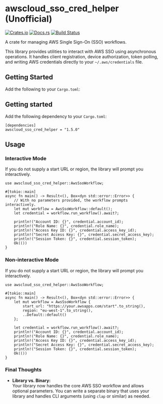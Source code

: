 # awscloud_sso_cred_helper (Unofficial)

[![Crates.io](https://img.shields.io/crates/v/awscloud_sso_cred_helper.svg)](https://crates.io/crates/awscloud_sso_cred_helper)
[![Docs.rs](https://docs.rs/awscloud_sso_cred_helper/badge.svg)](https://docs.rs/awscloud_sso_cred_helper)
[![Build Status](https://img.shields.io/github/actions/workflow/status/davidwebstar34/awscloud_sso_cred_helper/rust.yml?branch=main)](https://github.com/davidwebstar34/awscloud_sso_cred_helper/actions?query=branch%3Amain)

A crate for managing AWS Single Sign-On (SSO) workflows.

This library provides utilities to interact with AWS SSO using asynchronous operations. It handles client registration, device authorization, token polling, and writing AWS credentials directly to your `~/.aws/credentials` file.

## Getting Started

Add the following to your `Cargo.toml`:

## Getting started

Add the following dependency to your `Cargo.toml`:

```
[dependencies]
awscloud_sso_cred_helper = "1.5.0"

```

## Usage

### Interactive Mode

If you do not supply a start URL or region, the library will prompt you interactively.

```
use awscloud_sso_cred_helper::AwsSsoWorkflow;

#[tokio::main]
async fn main() -> Result<(), Box<dyn std::error::Error>> {
    // With no parameters provided, the workflow prompts interactively.
    let mut workflow = AwsSsoWorkflow::default();
    let credential = workflow.run_workflow().await?;

    println!("Account ID: {}", credential.account_id);
    println!("Role Name: {}", credential.role_name);
    println!("Access Key ID: {}", credential.access_key_id);
    println!("Secret Access Key: {}", credential.secret_access_key);
    println!("Session Token: {}", credential.session_token);
    Ok(())
}
```

### Non-interactive Mode

If you do not supply a start URL or region, the library will prompt you interactively.

```
use awscloud_sso_cred_helper::AwsSsoWorkflow;

#[tokio::main]
async fn main() -> Result<(), Box<dyn std::error::Error>> {
    let mut workflow = AwsSsoWorkflow {
        start_url: "https://your.awsapps.com/start".to_string(),
        region: "eu-west-1".to_string(),
        ..Default::default()
    };

    let credential = workflow.run_workflow().await?;
    println!("Account ID: {}", credential.account_id);
    println!("Role Name: {}", credential.role_name);
    println!("Access Key ID: {}", credential.access_key_id);
    println!("Secret Access Key: {}", credential.secret_access_key);
    println!("Session Token: {}", credential.session_token);
    Ok(())
}
```

### Final Thoughts

- **Library vs. Binary:**  
  Your library now handles the core AWS SSO workflow and allows optional parameters. You can write a separate binary that uses your library and handles CLI arguments (using `clap` or similar) as needed.
